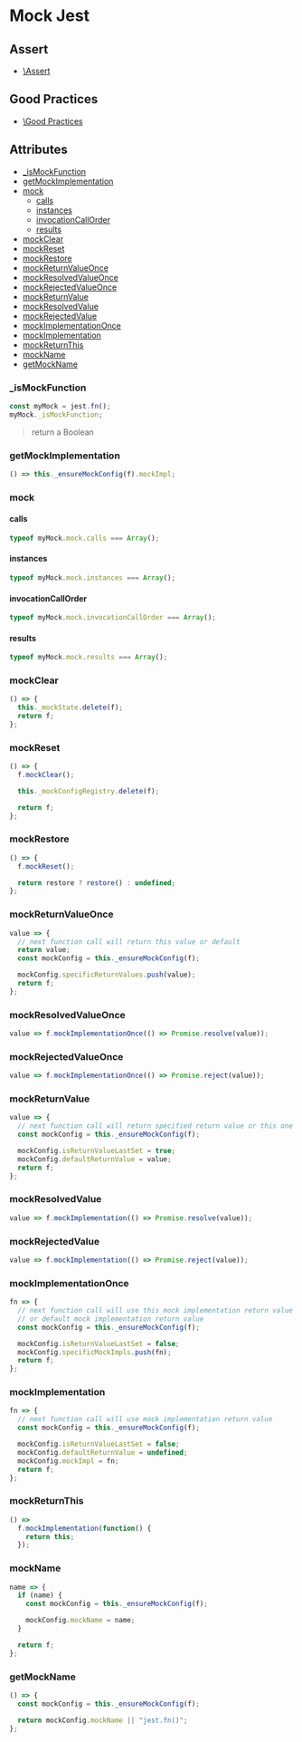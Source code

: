 # Mock Jest

## Assert

- [\Assert](./src/assert.md/#assert)

## Good Practices

- [\Good Practices](./src/goodpractices.md/#good-practices)

## Attributes

- [\_isMockFunction](#ismockfunction)
- [getMockImplementation](#getmockimplementation)
- [mock](#mock)
  - [calls](#calls)
  - [instances](#instances)
  - [invocationCallOrder](#invocationcallorder)
  - [results](#results)
- [mockClear](#mockclear)
- [mockReset](#mockreset)
- [mockRestore](#mockrestore)
- [mockReturnValueOnce](#mockreturnvalueonce)
- [mockResolvedValueOnce](#mockresolvedvalueonce)
- [mockRejectedValueOnce](#mockrejectedvalueonce)
- [mockReturnValue](#mockreturnvalue)
- [mockResolvedValue](#mockresolvedvalue)
- [mockRejectedValue](#mockrejectedvalue)
- [mockImplementationOnce](#mockimplementationonce)
- [mockImplementation](#mockimplementation)
- [mockReturnThis](#mockreturnthis)
- [mockName](#mockname)
- [getMockName](#getmockname)

### \_isMockFunction

```javascript
const myMock = jest.fn();
myMock._isMockFunction;
```

> return a Boolean

### getMockImplementation

```javascript
() => this._ensureMockConfig(f).mockImpl;
```

### mock

#### calls

```javascript
typeof myMock.mock.calls === Array();
```

#### instances

```javascript
typeof myMock.mock.instances === Array();
```

#### invocationCallOrder

```javascript
typeof myMock.mock.invocationCallOrder === Array();
```

#### results

```javascript
typeof myMock.mock.results === Array();
```

### mockClear

```javascript
() => {
  this._mockState.delete(f);
  return f;
};
```

### mockReset

```javascript
() => {
  f.mockClear();

  this._mockConfigRegistry.delete(f);

  return f;
};
```

### mockRestore

```javascript
() => {
  f.mockReset();

  return restore ? restore() : undefined;
};
```

### mockReturnValueOnce

```javascript
value => {
  // next function call will return this value or default
  return value;
  const mockConfig = this._ensureMockConfig(f);

  mockConfig.specificReturnValues.push(value);
  return f;
};
```

### mockResolvedValueOnce

```javascript
value => f.mockImplementationOnce(() => Promise.resolve(value));
```

### mockRejectedValueOnce

```javascript
value => f.mockImplementationOnce(() => Promise.reject(value));
```

### mockReturnValue

```javascript
value => {
  // next function call will return specified return value or this one
  const mockConfig = this._ensureMockConfig(f);

  mockConfig.isReturnValueLastSet = true;
  mockConfig.defaultReturnValue = value;
  return f;
};
```

### mockResolvedValue

```javascript
value => f.mockImplementation(() => Promise.resolve(value));
```

### mockRejectedValue

```javascript
value => f.mockImplementation(() => Promise.reject(value));
```

### mockImplementationOnce

```javascript
fn => {
  // next function call will use this mock implementation return value
  // or default mock implementation return value
  const mockConfig = this._ensureMockConfig(f);

  mockConfig.isReturnValueLastSet = false;
  mockConfig.specificMockImpls.push(fn);
  return f;
};
```

### mockImplementation

```javascript
fn => {
  // next function call will use mock implementation return value
  const mockConfig = this._ensureMockConfig(f);

  mockConfig.isReturnValueLastSet = false;
  mockConfig.defaultReturnValue = undefined;
  mockConfig.mockImpl = fn;
  return f;
};
```

### mockReturnThis

```javascript
() =>
  f.mockImplementation(function() {
    return this;
  });
```

### mockName

```javascript
name => {
  if (name) {
    const mockConfig = this._ensureMockConfig(f);

    mockConfig.mockName = name;
  }

  return f;
};
```

### getMockName

```javascript
() => {
  const mockConfig = this._ensureMockConfig(f);

  return mockConfig.mockName || "jest.fn()";
};
```
